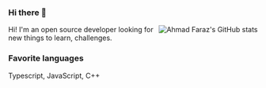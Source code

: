 ### Hi there 👋

<a href="https://github.com/AhmadFaraz-crypto">
  <img src="https://github-readme-stats.vercel.app/api?username=AhmadFaraz-crypto&show_icons=true&locale=en" align="right" alt="Ahmad Faraz's GitHub stats" />
</a>

Hi! I'm an open source developer looking for new things to learn, challenges.

### Favorite languages

Typescript, JavaScript, C++

<!--
**AhmadFaraz-crypto/AhmadFaraz-crypto** is a ✨ _special_ ✨ repository because its `README.md` (this file) appears on your GitHub profile.

Here are some ideas to get you started:

- 🔭 I’m currently working on ...
- 🌱 I’m currently learning ...
- 👯 I’m looking to collaborate on ...
- 🤔 I’m looking for help with ...
- 💬 Ask me about ...
- 📫 How to reach me: ...
- 😄 Pronouns: ...
- ⚡ Fun fact: ...
-->
